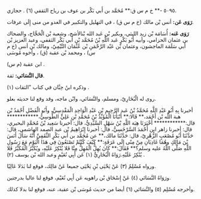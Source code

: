 ٥٠٩٥ -** خ م س ق:** مُحَمَّد بن أَبي بَكْر بن عوف بن رياح الثقفي (٦) . حجازي.

**رَوَى عَن:** أنس بْن مالك (خ م س ق) ، في التهليل والتكبير في الغدو من منى إِلَى عرفات.

**رَوَى عَنه:** أُسَامَة بْن زيد الليثي، وبكير بْن عَبد الله بْنالأشج، وشعبة بْن الْحَجَّاج، والضحاك بن عثمان الحزامي، وأبيه أَبُو بَكْرٍ عَبد اللَّهِ بْنُ مُحَمَّد بْن أَبي بَكْر الثقفي، وعبد العزيز بْن أَبي سَلَمَة الماجشون، وعثمان بْن عَبْد الرَّحْمَنِ بْن عُثْمَان التَّيْمِيّ، ومالك بْن أنس (خ م س) ، ومحمد بْن عقبة (ق) ، وأخوه مُوسَى

ابن عقبة (م س) .

**قال النَّسَائي:** ثقة.

وذكره ابنُ حِبَّان في كتاب "الثقات (١) .

روى له الْبُخَارِيّ، ومسلم، والنَّسَائي، وابْن ماجه، وقد وقع لنا حديثه بعلو.

أخبرنا بِهِ أَبُو عَبْدِ اللَّهِ مُحَمَّدُ بْنُ عَبد الرَّحِيمِ بْنِ عَبْدِ الْوَاحِدِ الْمَقْدِسِيُّ، وأَبُو الْفَضْلِ أَحْمَدُ بْن هبة اللَّه بْن أَحْمَد،** قَالا:** أَنْبَأَنَا الْمُؤَيِّدُ بْنُ مُحَمَّدِ بْنِ عَلِيٍّ الطُّوسِيُّ،************ قال:************ أَخْبَرَنَا هِبَة اللَّهِ بْنُ سَهْلٍ السَّيِّدِيُّ، قال: أخبرنا سَعِيد بْنُ مُحَمَّدٍ البحيري، قال: أخبرنا زاهر ابن أَحْمَدَ السَّرْخَسِيُّ، قال: أخبرنا إِبْرَاهِيمُ بْن عبد الصمد الهاشمي، قال: حَدَّثَنَا أَبُو مُصْعَبٍ الزُّهْرِيّ، قال: حَدَّثَنَا مالك،** عن مُحَمَّد بن أَبي بَكْرٍ الثَّقَفِيِّ أَنَّهُ سَأَلَ أَنَسَ بْنَ مَالِكٍ وهُمَا غَادِيَانِ مِنْ مِنًى إِلَى عَرَفَةٍ:** كَيْفَ كُنْتُمْ تَصْنَعُونَ فِي هَذَا الْيَوْمِ مَعَ رَسُولِ اللَّهِ صَلَّى اللَّهُ عليه وسلم؟** فَقَالَ:** كَانَ يُهِلُّ الْمُهِلُّ مِنَّا فَلا يُنْكِرُ عَلَيْهِ، ويُكَبِّرُ الْمُكَبِّرُ فَلا يُنْكِرُ عَلَيْهِ.رَوَاهُ الْبُخَارِيُّ (١) عَن أَبِي نُعَيْمٍ وعبد الله بْن يوسف (٢) .

ورواه مُسْلِمٌ (٣) عَنْ يَحْيَى بْنِ يَحْيَى جميعا عَنْ مَالِك، فوقع لنا بَدَلا عَالِيًا.

ورَوَاهُ النَّسَائي (٤) عَنْ إِسْحَاق بْن راهويه عَن أَبِي نُعَيْم، فوقع لنا عاليا بدرجتين.

وأخرجه مُسْلِم (٥) والنَّسَائي (٦) أيضا من حديث مُوسَى بْن عقبة، عنه، فوقع لنا بدلا كذلك.